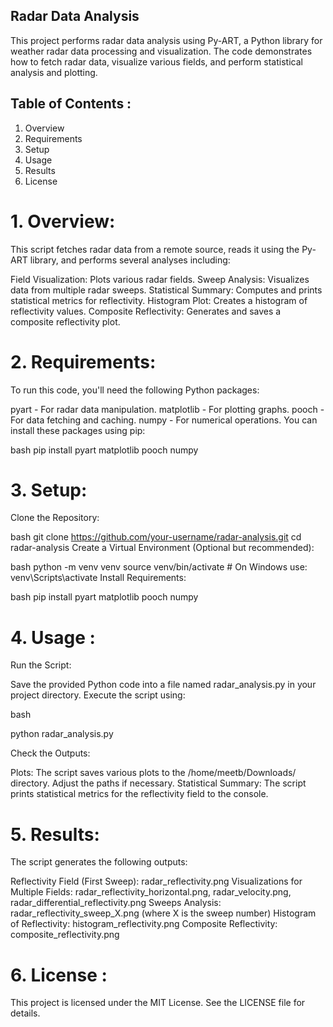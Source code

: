 ## Radar Data Analysis

This project performs radar data analysis using Py-ART, a Python library for weather radar data processing and visualization. The code demonstrates how to fetch radar data, visualize various fields, and perform statistical analysis and plotting.

## Table of Contents :
1. Overview
2. Requirements
3. Setup
4. Usage
5. Results
6. License

# 1. Overview:
This script fetches radar data from a remote source, reads it using the Py-ART library, and performs several analyses including:

Field Visualization: Plots various radar fields.
Sweep Analysis: Visualizes data from multiple radar sweeps.
Statistical Summary: Computes and prints statistical metrics for reflectivity.
Histogram Plot: Creates a histogram of reflectivity values.
Composite Reflectivity: Generates and saves a composite reflectivity plot.

# 2. Requirements:
To run this code, you'll need the following Python packages:

pyart - For radar data manipulation.
matplotlib - For plotting graphs.
pooch - For data fetching and caching.
numpy - For numerical operations.
You can install these packages using pip:

bash
pip install pyart matplotlib pooch numpy

# 3. Setup:
Clone the Repository:

bash
git clone https://github.com/your-username/radar-analysis.git
cd radar-analysis
Create a Virtual Environment (Optional but recommended):

bash
python -m venv venv
source venv/bin/activate  # On Windows use: venv\Scripts\activate
Install Requirements:

bash
pip install pyart matplotlib pooch numpy

# 4. Usage : 

Run the Script:

Save the provided Python code into a file named radar_analysis.py in your project directory. Execute the script using:

bash

python radar_analysis.py

Check the Outputs:

Plots: The script saves various plots to the /home/meetb/Downloads/ directory. Adjust the paths if necessary.
Statistical Summary: The script prints statistical metrics for the reflectivity field to the console.

# 5. Results:
The script generates the following outputs:

Reflectivity Field (First Sweep): radar_reflectivity.png
Visualizations for Multiple Fields: radar_reflectivity_horizontal.png, radar_velocity.png, radar_differential_reflectivity.png
Sweeps Analysis: radar_reflectivity_sweep_X.png (where X is the sweep number)
Histogram of Reflectivity: histogram_reflectivity.png
Composite Reflectivity: composite_reflectivity.png

# 6. License :
This project is licensed under the MIT License. See the LICENSE file for details.

